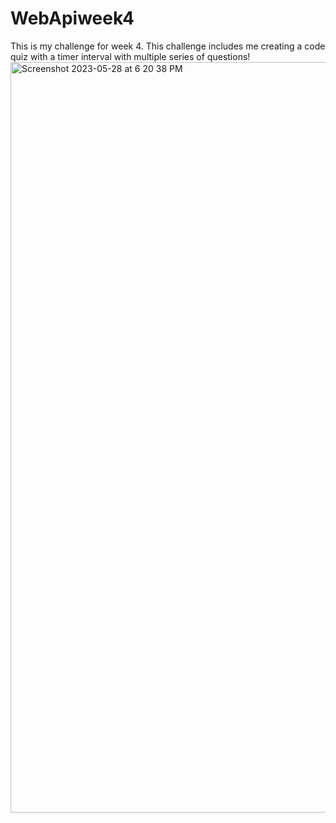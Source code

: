 # WebApiweek4
This is my challenge for week 4. This challenge includes me creating a code quiz with a timer interval with multiple series of questions!
<img width="1201" alt="Screenshot 2023-05-28 at 6 20 38 PM" src="https://github.com/Julianjaguilar/WebApiweek4/assets/127900035/2e3e9a1f-3485-4486-be48-72f1ee6b2dcd">
